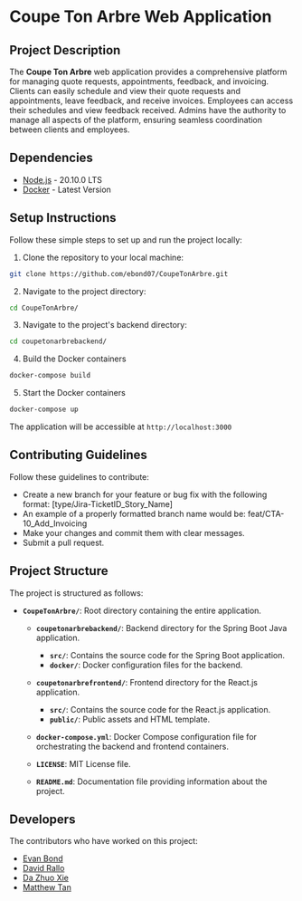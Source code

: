 # Coupe Ton Arbre Web Application

## Project Description

The **Coupe Ton Arbre** web application provides a comprehensive platform for managing quote requests, appointments, feedback, and invoicing. Clients can easily schedule and view their quote requests and appointments, leave feedback, and receive invoices. Employees can access their schedules and view feedback received. Admins have the authority to manage all aspects of the platform, ensuring seamless coordination between clients and employees.

## Dependencies

- [Node.js](https://nodejs.org/en/download/) - 20.10.0 LTS
- [Docker](https://www.docker.com/get-started/) - Latest Version

## Setup Instructions

Follow these simple steps to set up and run the project locally:

1. Clone the repository to your local machine:

``` bash
git clone https://github.com/ebond07/CoupeTonArbre.git
```

2. Navigate to the project directory:
``` bash
cd CoupeTonArbre/
```

3. Navigate to the project's backend directory:
``` bash
cd coupetonarbrebackend/
```

4. Build the Docker containers
``` bash
docker-compose build
```
5. Start the Docker containers
``` bash
docker-compose up
```

The application will be accessible at `http://localhost:3000`

## Contributing Guidelines

Follow these guidelines to contribute:

- Create a new branch for your feature or bug fix with the following format: [type/Jira-TicketID_Story_Name]
- An example of a properly formatted branch name would be: feat/CTA-10_Add_Invoicing
- Make your changes and commit them with clear messages.
- Submit a pull request.

## Project Structure

The project is structured as follows:

- **`CoupeTonArbre/`**: Root directory containing the entire application.

  - **`coupetonarbrebackend/`**: Backend directory for the Spring Boot Java application.
  
    - **`src/`**: Contains the source code for the Spring Boot application.
    - **`docker/`**: Docker configuration files for the backend.

  - **`coupetonarbrefrontend/`**: Frontend directory for the React.js application.
  
    - **`src/`**: Contains the source code for the React.js application.
    - **`public/`**: Public assets and HTML template.

  - **`docker-compose.yml`**: Docker Compose configuration file for orchestrating the backend and frontend containers.

  - **`LICENSE`**: MIT License file.

  - **`README.md`**: Documentation file providing information about the project.

## Developers

The contributors who have worked on this project:

- [Evan Bond](https://github.com/ebond07)
- [David Rallo](https://github.com/drallo22)
- [Da Zhuo Xie](https://github.com/dazhuox)
- [Matthew Tan](https://github.com/Matthewtan9)
